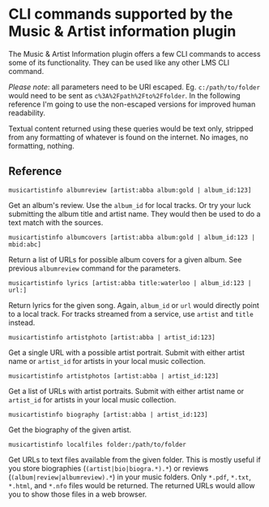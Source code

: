 CLI commands supported by the Music & Artist information plugin
======

The Music & Artist Information plugin offers a few CLI commands to access some of its functionality. They can be used like any other LMS CLI command.

*Please note*: all parameters need to be URI escaped. Eg. `c:/path/to/folder` would need to be sent as `c%3A%2Fpath%2Fto%2Ffolder`. In the following reference I'm going to use the non-escaped versions for improved human readability.

Textual content returned using these queries would be text only, stripped from any formatting of whatever is found on the internet. No images, no formatting, nothing.

Reference
----

```
musicartistinfo albumreview [artist:abba album:gold | album_id:123]
```

Get an album's review. Use the `album_id` for local tracks. Or try your luck submitting the album title and artist name. They would then be used to do a text match with the sources.

```
musicartistinfo albumcovers [artist:abba album:gold | album_id:123 | mbid:abc]
```

Return a list of URLs for possible album covers for a given album. See previous `albumreview` command for the parameters.

```
musicartistinfo lyrics [artist:abba title:waterloo | album_id:123 | url:]
```
Return lyrics for the given song. Again, `album_id` or `url` would directly point to a local track. For tracks streamed from a service, use `artist` and `title` instead.

```
musicartistinfo artistphoto [artist:abba | artist_id:123]
```

Get a single URL with a possible artist portrait. Submit with either artist name or `artist_id` for artists in your local music collection.

```
musicartistinfo artistphotos [artist:abba | artist_id:123]
```

Get a list of URLs with artist portraits. Submit with either artist name or `artist_id` for artists in your local music collection.

```
musicartistinfo biography [artist:abba | artist_id:123]
```

Get the biography of the given artist.

```
musicartistinfo localfiles folder:/path/to/folder
```

Get URLs to text files available from the given folder. This is mostly useful if you store biographies (`(artist|bio|biogra.*).*`) or reviews (`(album|review|albumreview).*`) in your music folders. Only `*.pdf`, `*.txt`, `*.html`, and `*.nfo` files would be returned. The returned URLs would allow you to show those files in a web browser.
